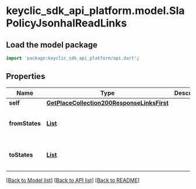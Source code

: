 # keyclic_sdk_api_platform.model.SlaPolicyJsonhalReadLinks

## Load the model package
```dart
import 'package:keyclic_sdk_api_platform/api.dart';
```

## Properties
Name | Type | Description | Notes
------------ | ------------- | ------------- | -------------
**self** | [**GetPlaceCollection200ResponseLinksFirst**](GetPlaceCollection200ResponseLinksFirst.md) |  | [optional] 
**fromStates** | [**List<GetPlaceCollection200ResponseLinksFirst>**](GetPlaceCollection200ResponseLinksFirst.md) |  | [optional] [default to const []]
**toStates** | [**List<GetPlaceCollection200ResponseLinksFirst>**](GetPlaceCollection200ResponseLinksFirst.md) |  | [optional] [default to const []]

[[Back to Model list]](../README.md#documentation-for-models) [[Back to API list]](../README.md#documentation-for-api-endpoints) [[Back to README]](../README.md)


